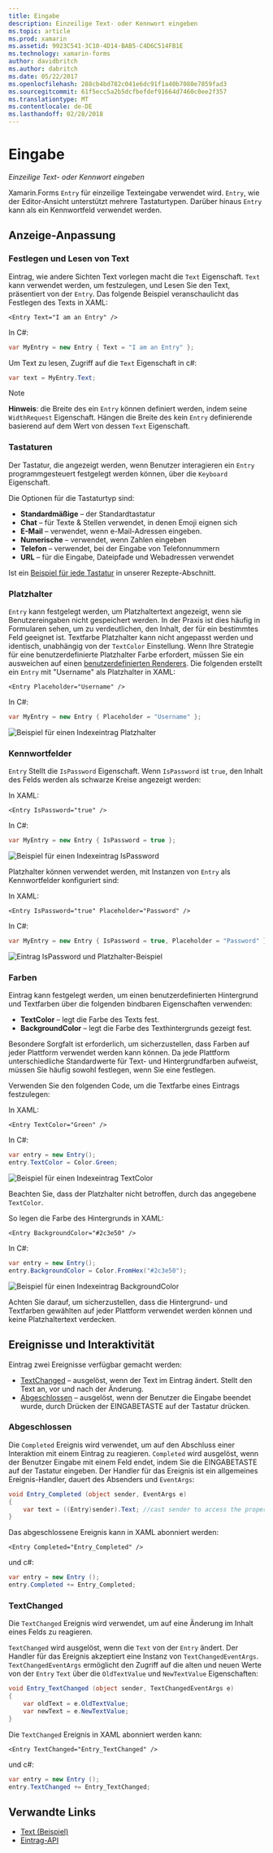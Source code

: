 ```yaml
---
title: Eingabe
description: Einzeilige Text- oder Kennwort eingeben
ms.topic: article
ms.prod: xamarin
ms.assetid: 9923C541-3C10-4D14-BAB5-C4D6C514FB1E
ms.technology: xamarin-forms
author: davidbritch
ms.author: dabritch
ms.date: 05/22/2017
ms.openlocfilehash: 288cb4bd782c041e6dc91f1a40b7080e7859fad3
ms.sourcegitcommit: 61f5ecc5a2b5dcfbefdef91664d7460c0ee2f357
ms.translationtype: MT
ms.contentlocale: de-DE
ms.lasthandoff: 02/28/2018
---
```

# <a name="entry"></a>Eingabe

_Einzeilige Text- oder Kennwort eingeben_

Xamarin.Forms `Entry` für einzeilige Texteingabe verwendet wird. `Entry`, wie der Editor-Ansicht unterstützt mehrere Tastaturtypen. Darüber hinaus `Entry` kann als ein Kennwortfeld verwendet werden.

## <a name="display-customization"></a>Anzeige-Anpassung

### <a name="setting-and-reading-text"></a>Festlegen und Lesen von Text

Eintrag, wie andere Sichten Text vorlegen macht die `Text` Eigenschaft. `Text` kann verwendet werden, um festzulegen, und Lesen Sie den Text, präsentiert von der `Entry`. Das folgende Beispiel veranschaulicht das Festlegen des Texts in XAML:

```xaml
<Entry Text="I am an Entry" />
```

In C#:

```csharp
var MyEntry = new Entry { Text = "I am an Entry" };
```

Um Text zu lesen, Zugriff auf die `Text` Eigenschaft in c#:

```csharp
var text = MyEntry.Text;
```

> [!NOTE]
> **Hinweis**: die Breite des ein `Entry` können definiert werden, indem seine `WidthRequest` Eigenschaft. Hängen die Breite des kein `Entry` definierende basierend auf dem Wert von dessen `Text` Eigenschaft.

### <a name="keyboards"></a>Tastaturen

Der Tastatur, die angezeigt werden, wenn Benutzer interagieren ein `Entry` programmgesteuert festgelegt werden können, über die `Keyboard` Eigenschaft.

Die Optionen für die Tastaturtyp sind:

- **Standardmäßige** &ndash; der Standardtastatur
- **Chat** &ndash; für Texte & Stellen verwendet, in denen Emoji eignen sich
- **E-Mail** &ndash; verwendet, wenn e-Mail-Adressen eingeben.
- **Numerische** &ndash; verwendet, wenn Zahlen eingeben
- **Telefon** &ndash; verwendet, bei der Eingabe von Telefonnummern
- **URL** &ndash; für die Eingabe, Dateipfade und Webadressen verwendet

Ist ein [Beispiel für jede Tastatur](https://developer.xamarin.com/recipes/cross-platform/xamarin-forms/choose-keyboard-for-entry/) in unserer Rezepte-Abschnitt.

### <a name="placeholders"></a>Platzhalter

`Entry` kann festgelegt werden, um Platzhaltertext angezeigt, wenn sie Benutzereingaben nicht gespeichert werden. In der Praxis ist dies häufig in Formularen sehen, um zu verdeutlichen, den Inhalt, der für ein bestimmtes Feld geeignet ist. Textfarbe Platzhalter kann nicht angepasst werden und identisch, unabhängig von der `TextColor` Einstellung. Wenn Ihre Strategie für eine benutzerdefinierte Platzhalter Farbe erfordert, müssen Sie ein ausweichen auf einen [benutzerdefinierten Renderers](). Die folgenden erstellt ein `Entry` mit "Username" als Platzhalter in XAML:

```xaml
<Entry Placeholder="Username" />
```

In C#:

```csharp
var MyEntry = new Entry { Placeholder = "Username" };
```

![](entry-images/placeholder.png "Beispiel für einen Indexeintrag Platzhalter")

### <a name="password-fields"></a>Kennwortfelder

`Entry` Stellt die `IsPassword` Eigenschaft. Wenn `IsPassword` ist `true`, den Inhalt des Felds werden als schwarze Kreise angezeigt werden:

In XAML:

```xaml
<Entry IsPassword="true" />
```

In C#:

```csharp
var MyEntry = new Entry { IsPassword = true };
```

![](entry-images/password.png "Beispiel für einen Indexeintrag IsPassword")

Platzhalter können verwendet werden, mit Instanzen von `Entry` als Kennwortfelder konfiguriert sind:

In XAML:

```xaml
<Entry IsPassword="true" Placeholder="Password" />
```

In C#:

```csharp
var MyEntry = new Entry { IsPassword = true, Placeholder = "Password" };
```

![](entry-images/passwordplaceholder.png "Eintrag IsPassword und Platzhalter-Beispiel")


### <a name="colors"></a>Farben

Eintrag kann festgelegt werden, um einen benutzerdefinierten Hintergrund und Textfarben über die folgenden bindbaren Eigenschaften verwenden:

- **TextColor** &ndash; legt die Farbe des Texts fest.
- **BackgroundColor** &ndash; legt die Farbe des Texthintergrunds gezeigt fest.

Besondere Sorgfalt ist erforderlich, um sicherzustellen, dass Farben auf jeder Plattform verwendet werden kann können. Da jede Plattform unterschiedliche Standardwerte für Text- und Hintergrundfarben aufweist, müssen Sie häufig sowohl festlegen, wenn Sie eine festlegen.

Verwenden Sie den folgenden Code, um die Textfarbe eines Eintrags festzulegen:

In XAML:

```xaml
<Entry TextColor="Green" />
```

In C#:

```csharp
var entry = new Entry();
entry.TextColor = Color.Green;
```

![](entry-images/textcolor.png "Beispiel für einen Indexeintrag TextColor")

Beachten Sie, dass der Platzhalter nicht betroffen, durch das angegebene `TextColor`.

So legen die Farbe des Hintergrunds in XAML:

```xaml
<Entry BackgroundColor="#2c3e50" />
```

In C#:

```csharp
var entry = new Entry();
entry.BackgroundColor = Color.FromHex("#2c3e50");
```

![](entry-images/textbackgroundcolor.png "Beispiel für einen Indexeintrag BackgroundColor")

Achten Sie darauf, um sicherzustellen, dass die Hintergrund- und Textfarben gewählten auf jeder Plattform verwendet werden können und keine Platzhaltertext verdecken.

## <a name="events-and-interactivity"></a>Ereignisse und Interaktivität

Eintrag zwei Ereignisse verfügbar gemacht werden:

- [TextChanged](http://developer.xamarin.com/api/event/Xamarin.Forms.Entry.TextChanged/) &ndash; ausgelöst, wenn der Text im Eintrag ändert. Stellt den Text an, vor und nach der Änderung.
- [Abgeschlossen](http://developer.xamarin.com/api/event/Xamarin.Forms.Entry.Completed/) &ndash; ausgelöst, wenn der Benutzer die Eingabe beendet wurde, durch Drücken der EINGABETASTE auf der Tastatur drücken.

### <a name="completed"></a>Abgeschlossen

Die `Completed` Ereignis wird verwendet, um auf den Abschluss einer Interaktion mit einem Eintrag zu reagieren. `Completed` wird ausgelöst, wenn der Benutzer Eingabe mit einem Feld endet, indem Sie die EINGABETASTE auf der Tastatur eingeben. Der Handler für das Ereignis ist ein allgemeines Ereignis-Handler, dauert des Absenders und `EventArgs`:

```csharp
void Entry_Completed (object sender, EventArgs e)
{
    var text = ((Entry)sender).Text; //cast sender to access the properties of the Entry
}
```

Das abgeschlossene Ereignis kann in XAML abonniert werden:

```xaml
<Entry Completed="Entry_Completed" />
```

und c#:

```csharp
var entry = new Entry ();
entry.Completed += Entry_Completed;
```

### <a name="textchanged"></a>TextChanged

Die `TextChanged` Ereignis wird verwendet, um auf eine Änderung im Inhalt eines Felds zu reagieren.

`TextChanged` wird ausgelöst, wenn die `Text` von der `Entry` ändert. Der Handler für das Ereignis akzeptiert eine Instanz von `TextChangedEventArgs`. `TextChangedEventArgs` ermöglicht den Zugriff auf die alten und neuen Werte von der `Entry` `Text` über die `OldTextValue` und `NewTextValue` Eigenschaften:

```csharp
void Entry_TextChanged (object sender, TextChangedEventArgs e)
{
    var oldText = e.OldTextValue;
    var newText = e.NewTextValue;
}
```

Die `TextChanged` Ereignis in XAML abonniert werden kann:

```xaml
<Entry TextChanged="Entry_TextChanged" />
```

und c#:

```csharp
var entry = new Entry ();
entry.TextChanged += Entry_TextChanged;
```


## <a name="related-links"></a>Verwandte Links

- [Text (Beispiel)](https://developer.xamarin.com/samples/xamarin-forms/UserInterface/Text)
- [Eintrag-API](https://developer.xamarin.com/api/type/Xamarin.Forms.Entry/)
